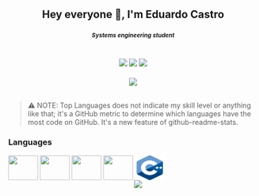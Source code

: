 <h2 align="center">Hey everyone 👋, I'm Eduardo Castro</h2>
<h5 align="center"><small>Systems engineering student</small></h5>

<br>
<div align="center">
<a href="https://www.instagram.com/eduarita26/"><img src="https://img.shields.io/badge/Instagram-be2edd?style=for-the-badge&logo=instagram&logoColor=white"/></a>
<a href="#"><img src="https://img.shields.io/badge/Gmail-D14836?style=for-the-badge&logo=gmail&logoColor=white"/></a>
<a href="https://www.linkedin.com/in/eduarita/"><img src="https://img.shields.io/badge/LinkedIn-0077B5?style=for-the-badge&logo=linkedin&logoColor=white"/></a>
</div>
<br>

<!-- Github Stats-->
<div align="center">
  <img align="center" src="https://github-readme-stats.vercel.app/api/top-langs/?username=eduarita&langs_count=6&layout=compact&custom_title=🔥%20Most%20Used%20Languages%20🔥&theme=dark&langs_count=8&hide_border=true&bg_color=DEG,c31432,240b36&text_color=fafafa&border_radius=20"/> <!--Ui Gradients: Witching Hour-->
</div>

<!-- bg_color=DEG,0F2027,203A43,2C5364 ;border_color=651ba1&bg_color=130f40 -->

<br>

> ⚠️ NOTE: Top Languages does not indicate my skill level or anything like that; it's a GitHub metric to determine which languages have the most code on GitHub. It's a new feature of github-readme-stats. 

<div style="display: inline_block">
<h3>Languages</h3>
<img align="center" width="60" height="50" src="https://cdn.jsdelivr.net/gh/devicons/devicon/icons/html5/html5-original.svg" />
<img align="center" width="60" height="50" src="https://cdn.jsdelivr.net/gh/devicons/devicon/icons/css3/css3-original.svg" />
<img align="center" width="60" height="50" src="https://cdn.jsdelivr.net/gh/devicons/devicon/icons/javascript/javascript-original.svg" />
<img align="center" width="60" height="50" src="https://cdn.jsdelivr.net/gh/devicons/devicon/icons/java/java-original.svg">
<img align="center" width="60" height="50" src="https://raw.githubusercontent.com/devicons/devicon/1119b9f84c0290e0f0b38982099a2bd027a48bf1/icons/cplusplus/cplusplus-original.svg">


  
                   
<img align="right" width=250 src="https://media.giphy.com/media/YWUpVw86AtIbe/giphy.gif"/>
</div>

<!--
<h3>I'm very passionate about video games, so you can find me here:</h3?
<a href=" " target="blank"><img align="center" height="30" src="https://static.wikia.nocookie.net/leagueoflegendsoficial/images/8/8c/LOL_Logo.png/revision/latest?cb=20180119195439&path-prefix=es"/></a>
-->

<!--
https://media.giphy.com/media/sCPGYa9EAeTFC/giphy.gif
-->

<!--
**eduarita/eduarita** is a ✨ _special_ ✨ repository because its `README.md` (this file) appears on your GitHub profile.

Here are some ideas to get you started:

- 🔭 I’m currently working on ...
- 🌱 I’m currently learning: React
- 👯 I’m looking to collaborate on ...
- 🤔 I’m looking for help with ...
- 💬 Ask me about ...
- 📫 How to reach me: educastro2610@gmail.com
- 😄 Pronouns: ...
- ⚡ Fun fact: ...
-->

<!-- Badges 

https://dev.to/envoy_/150-badges-for-github-pnk#blog
-->
